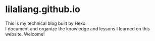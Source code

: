 # lilaliang.github.io
This is my technical blog built by Hexo.</br>
I document and organize the knowledge and lessons I learned on this website. 
Welcome!
